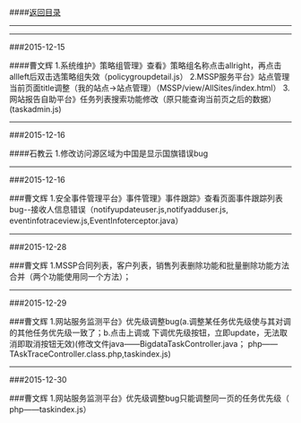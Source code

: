 ####[返回目录](logs?xKey=sakoo.jiang)

<hr>

<hr>
###2015-12-15

####曹文辉
    1.系统维护》策略组管理》查看》策略组名称点击allright，再点击allleft后双击选策略组失效（policygroupdetail.js）
    2.MSSP服务平台》站点管理当前页面title调整（我的站点->站点管理）（MSSP/view/AllSites/index.html）
    3.网站报告自助平台》任务列表搜索功能修改（原只能查询当前页之后的数据）(taskadmin.js)


<hr>
###2015-12-16

####石教云
    1.修改访问源区域为中国是显示国旗错误bug

<hr>
###2015-12-16

###曹文辉
    1.安全事件管理平台》事件管理》事件跟踪》查看页面事件跟踪列表bug--接收人信息错误（notifyupdateuser.js,notifyadduser.js,
    eventinfotraceview.js,EventInfoterceptor.java）

<hr>
###2015-12-28

###曹文辉
    1.MSSP合同列表，客户列表，销售列表删除功能和批量删除功能方法合并（两个功能使用同一个方法）；

<hr>
###2015-12-29

###曹文辉
    1.网站服务监测平台》优先级调整bug(a.调整某任务优先级使与其对调的其他任务优先级一致了；b.点击上调或
    下调优先级按钮，立即update，无法取消即取消按钮无效)(修改文件java——BigdataTaskController.java；
    php——TAskTraceController.class.php,taskindex.js)

<hr>
###2015-12-30

###曹文辉
    1.网站服务监测平台》优先级调整bug只能调整同一页的任务优先级（ php——taskindex.js）







